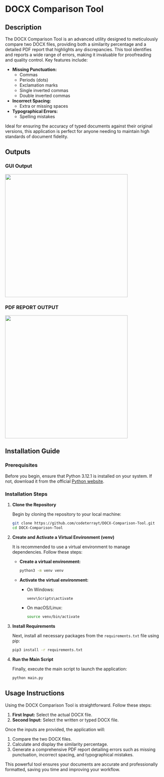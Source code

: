 # DOCX Comparison Tool

## Description

The DOCX Comparison Tool is an advanced utility designed to meticulously compare two DOCX files, providing both a similarity percentage and a detailed PDF report that highlights any discrepancies. This tool identifies and reports a wide range of errors, making it invaluable for proofreading and quality control. Key features include:

- **Missing Punctuation:**
  - Commas
  - Periods (dots)
  - Exclamation marks
  - Single inverted commas
  - Double inverted commas
- **Incorrect Spacing:**
  - Extra or missing spaces
- **Typographical Errors:**
  - Spelling mistakes

Ideal for ensuring the accuracy of typed documents against their original versions, this application is perfect for anyone needing to maintain high standards of document fidelity.

## Outputs 
### GUI Output 
<img src="https://github.com/codeterrayt/DOCX-Comparison-Tool/assets/76623307/b80ffd41-ab59-421b-b0df-a363eb07a3bc" width=400 />

### PDF REPORT OUTPUT 
<img src="https://github.com/codeterrayt/DOCX-Comparison-Tool/assets/76623307/6782962e-9eaf-439e-9dea-d6585db29376" width=400 />

## Installation Guide

### Prerequisites

Before you begin, ensure that Python 3.12.1 is installed on your system. If not, download it from the official [Python website](https://www.python.org/downloads/).

### Installation Steps

1. **Clone the Repository**

    Begin by cloning the repository to your local machine:

    ```sh
    git clone https://github.com/codeterrayt/DOCX-Comparison-Tool.git
    cd DOCX-Comparison-Tool
    ```
2. **Create and Activate a Virtual Environment (venv)**

    It is recommended to use a virtual environment to manage dependencies. Follow these steps:

    - **Create a virtual environment:**

        ```sh
        python3 -m venv venv
        ```

    - **Activate the virtual environment:**

        - On Windows:

            ```sh
            venv\Scripts\activate
            ```

        - On macOS/Linux:

            ```sh
            source venv/bin/activate
            ```

3. **Install Requirements**

    Next, install all necessary packages from the `requirements.txt` file using pip:

    ```sh
    pip3 install -r requirements.txt
    ```

4. **Run the Main Script**

    Finally, execute the main script to launch the application:

    ```sh
    python main.py
    ```

## Usage Instructions

Using the DOCX Comparison Tool is straightforward. Follow these steps:

1. **First Input:** Select the actual DOCX file.
2. **Second Input:** Select the written or typed DOCX file.

Once the inputs are provided, the application will:

1. Compare the two DOCX files.
2. Calculate and display the similarity percentage.
3. Generate a comprehensive PDF report detailing errors such as missing punctuation, incorrect spacing, and typographical mistakes.

This powerful tool ensures your documents are accurate and professionally formatted, saving you time and improving your workflow.

